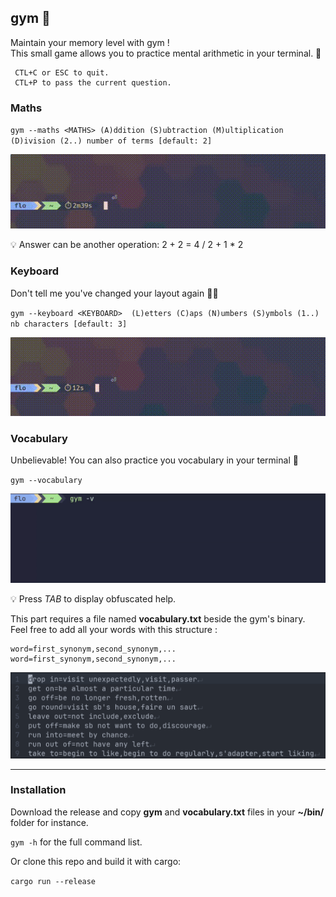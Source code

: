 ## gym 💪

Maintain your memory level with gym !  
This small game allows you to practice mental arithmetic in your terminal. 🧠

```
 CTL+C or ESC to quit.   
 CTL+P to pass the current question.
```

### Maths

`gym --maths <MATHS> (A)ddition (S)ubtraction (M)ultiplication (D)ivision (2..) number of terms [default: 2]`

<div align="center">
  <img src="./images/maths.gif">
</div>

💡 Answer can be another operation: 2 + 2 = 4 / 2 + 1 * 2  

### Keyboard
Don't tell me you've changed your layout again 😮‍💨  

`gym --keyboard <KEYBOARD>  (L)etters (C)aps (N)umbers (S)ymbols (1..) nb characters [default: 3]`

<div align="center">
  <img src="./images/keyboard.gif">
</div>


### Vocabulary
Unbelievable! You can also practice you vocabulary in your terminal 🤯  

`gym --vocabulary`  

<div align="center">
  <img src="./images/vocabulary.gif">
</div>


💡 Press *TAB* to display obfuscated help.

This part requires a file named **vocabulary.txt** beside the gym's binary.  
Feel free to add all your words with this structure :
```
word=first_synonym,second_synonym,...
word=first_synonym,second_synonym,...
```


<div align="center">
  <img src="./images/vocabulary_example.png" >
</div>
 
---
### Installation

Download the release and copy **gym** and **vocabulary.txt** files in your **~/bin/** folder for instance.

`gym -h` for the full command list.  

Or clone this repo and build it with cargo:

`cargo run --release`
